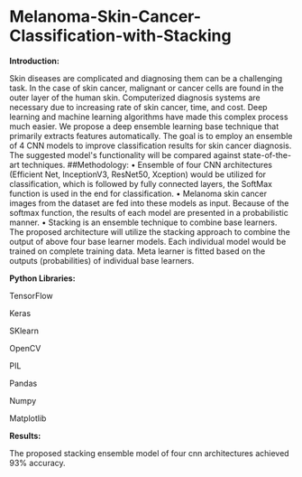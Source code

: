 # Melanoma-Skin-Cancer-Classification-with-Stacking

**Introduction:**

Skin diseases are complicated and diagnosing them can be a challenging task. In the case of skin cancer, malignant or cancer cells are found in the outer layer of the human skin. Computerized diagnosis systems are necessary due to increasing rate of skin cancer, time, and cost. Deep learning and machine learning algorithms have made this complex process much easier. We propose a deep ensemble learning base technique that primarily extracts features automatically. The goal is to employ an ensemble of 4 CNN models to improve classification results for skin cancer diagnosis. The suggested model's functionality will be compared against state-of-the-art techniques.
##Methodology: 
•	Ensemble of four CNN architectures (Efficient Net, InceptionV3, ResNet50, Xception) would be utilized for classification, which is followed by fully connected layers, the SoftMax function is used in the end for classification.
•	Melanoma skin cancer images from the dataset are fed into these models as input. Because of the softmax function, the results of each model are presented in a probabilistic manner.
•	Stacking is an ensemble technique to combine base learners. The proposed architecture will utilize the stacking approach to combine the output of above four base learner models. Each individual model would be trained on complete training data. Meta learner is fitted based on the outputs (probabilities) of individual base learners.

**Python Libraries:**

TensorFlow

Keras

SKlearn

OpenCV

PIL

Pandas

Numpy

Matplotlib

****Results:****

The proposed stacking ensemble model of four cnn architectures achieved 93% accuracy.  

